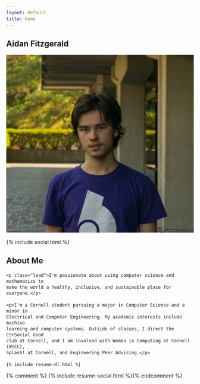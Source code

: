```yaml
---
layout: default
title: Home
---
```


<section id="top" class="gradient-bg">
  <h1 class="text-center">Aidan Fitzgerald</h1>

  <img class="img-thumbnail rounded-circle mx-auto d-block profile-photo" src="photo.jpg" alt="&copy; Jane Wong">

  {% include social.html %}
</section>

<section id="about" class="black-bg">
  <main class="container">
    <h1 class="text-center">About Me</h1>

    <p class="lead">I'm passionate about using computer science and mathematics to
    make the world a healthy, inclusive, and sustainable place for everyone.</p>

    <p>I'm a Cornell student pursuing a major in Computer Science and a minor in
    Electrical and Computer Engineering. My academic interests include machine
    learning and computer systems. Outside of classes, I direct the CS+Social Good
    club at Cornell, and I am involved with Women in Computing at Cornell (WICC),
    Splash! at Cornell, and Engineering Peer Advising.</p>

    {% include resume-dl.html %}

  </main>
</section>

{% comment %} {% include resume-social.html %}{% endcomment %}
